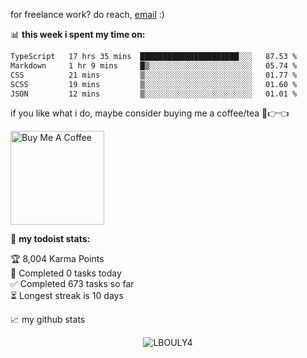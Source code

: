 for freelance work? do reach, [email](mailto:abhishknads.work@gmail.com) :)

📊 **this week i spent my time on:**
<!--START_SECTION:waka-->

```txt
TypeScript   17 hrs 35 mins  ██████████████████████░░░   87.53 %
Markdown     1 hr 9 mins     █▒░░░░░░░░░░░░░░░░░░░░░░░   05.74 %
CSS          21 mins         ▒░░░░░░░░░░░░░░░░░░░░░░░░   01.77 %
SCSS         19 mins         ▒░░░░░░░░░░░░░░░░░░░░░░░░   01.60 %
JSON         12 mins         ▒░░░░░░░░░░░░░░░░░░░░░░░░   01.01 %
```

<!--END_SECTION:waka-->

if you like what i do, maybe consider buying me a coffee/tea 🥺👉👈

<a href="https://www.buymeacoffee.com/abhisheknaiidu" target="_blank"><img src="https://cdn.buymeacoffee.com/buttons/v2/default-red.png" alt="Buy Me A Coffee" width="150" ></a>

🚧 **my todoist stats:**
<!-- TODO-IST:START -->
🏆  8,004 Karma Points           
🌸  Completed 0 tasks today           
✅  Completed 673 tasks so far           
⏳  Longest streak is 10 days
<!-- TODO-IST:END -->


📈 my github stats

<p align="center"> <img src="https://github-readme-stats.vercel.app/api?username=abhisheknaiidu&show_icons=true&theme=gotham" alt="LBOULY4" />


